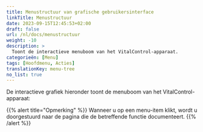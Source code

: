 ```yaml
---
title: Menustructuur van grafische gebruikersinterface
linkTitle: Menustructuur
date: 2023-09-15T12:45:53+02:00
draft: false
url: /nl/docs/menustructuur
weight: -10
description: >
  Toont de interactieve menuboom van het VitalControl-apparaat.
categorieën: [Menu]
tags: [Hoofdmenu, Acties]
translationKey: menu-tree
no_list: true
---
```


De interactieve grafiek hieronder toont de menuboom van het VitalControl-apparaat:

{{% alert title="Opmerking" %}}
Wanneer u op een menu-item klikt, wordt u doorgestuurd naar de pagina die de betreffende functie documenteert.
{{% /alert %}}

<object data="menu-tree.svg" type="image/svg+xml" width="1100" >
</object>
